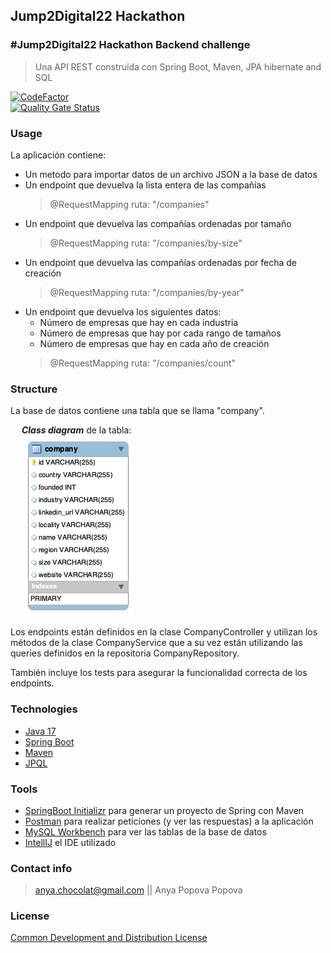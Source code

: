 ## Jump2Digital22 Hackathon

### #Jump2Digital22 Hackathon Backend challenge

> Una API REST construída con Spring Boot, Maven, JPA hibernate and SQL

[![CodeFactor](https://www.codefactor.io/repository/github/anya-chocolat/jump2digital22-hackathon-backend/badge)](https://www.codefactor.io/repository/github/anya-chocolat/jump2digital22-hackathon-backend) <br>
[![Quality Gate Status](https://sonarcloud.io/api/project_badges/measure?project=anya-chocolat_Jump2Digital22-Hackathon-Backend&metric=alert_status)](https://sonarcloud.io/summary/new_code?id=anya-chocolat_Jump2Digital22-Hackathon-Backend)

### Usage

La aplicación contiene:

* Un metodo para importar datos de un archivo JSON a la base de datos
* Un endpoint que devuelva la lista entera de las compañías
  > @RequestMapping ruta: "/companies"
* Un endpoint que devuelva las compañías ordenadas por tamaño
  > @RequestMapping ruta: "/companies/by-size"
* Un endpoint que devuelva las compañías ordenadas por fecha de creación
  > @RequestMapping ruta: "/companies/by-year"
* Un endpoint que devuelva los siguientes datos:
    * Número de empresas que hay en cada industria
    * Número de empresas que hay por cada rango de tamaños
    * Número de empresas que hay en cada año de creación
  > @RequestMapping ruta: "/companies/count"

### Structure

La base de datos contiene una tabla que se llama "company".

&emsp; ***Class diagram*** de la tabla: <br>
&emsp; ![Company table class diagram](https://github.com/anya-chocolat/Jump2Digital22-Hackathon-Backend/blob/main/Hackathon%20company%20Class%20DIagram.png?raw=true "Company table class diagram")

Los endpoints están definidos en la clase CompanyController y utilizan los métodos de la clase CompanyService que a su vez están utilizando las queries definidos en la repositoria CompanyRepository.

También incluye los tests para asegurar la funcionalidad correcta de los endpoints.

### Technologies

- [Java 17](https://docs.oracle.com/en/java/javase/17/)
- [Spring Boot](https://spring.io/projects/spring-boot)
- [Maven](https://maven.apache.org/)
- [JPQL](https://docs.oracle.com/javaee/6/tutorial/doc/bnbtg.html)

### Tools

- [SpringBoot Initializr](https://start.spring.io/) para generar un proyecto de Spring con Maven
- [Postman](https://www.getpostman.com/) para realizar peticiones (y ver las respuestas) a la aplicación
- [MySQL Workbench](https://www.mysql.com/products/workbench/) para ver las tablas de la base de datos
- [IntellIJ](https://www.jetbrains.com/idea/) el IDE utilizado

### Contact info

> anya.chocolat@gmail.com || Anya Popova Popova

### License

[Common Development and Distribution License](https://opensource.org/licenses/CDDL-1.0)
